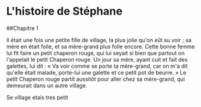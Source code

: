 # L'histoire de Stéphane

##Chapitre 1

Il était une fois une petite fille de village, la plus jolie qu'on eût su voir ; sa mère en était folle, et sa mère-grand plus folle encore. Cette bonne femme lui fit faire un petit chaperon rouge, qui lui seyait si bien que partout on l'appelait le petit Chaperon rouge.
Un jour sa mère, ayant cuit et fait des galettes, lui dit : « Va voir comme se porte ta mère-grand, car on m'a dit qu'elle était malade, porte-lui une galette et ce petit pot de beurre. » Le petit Chaperon rouge partit aussitôt pour aller chez sa mère-grand, qui demeurait dans un autre village.

Se village etais  tres petit 
